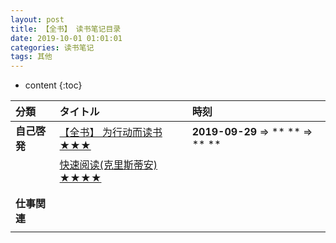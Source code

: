 ```yaml
---
layout: post
title: 【全书】 读书笔记目录
date: 2019-10-01 01:01:01
categories: 读书笔记
tags: 其他
---
```

* content
{:toc}

|分類|タイトル|時刻|
|:--|:--|:--|
|**自己啓発**|[【全书】 为行动而读书 ★★★](http://road2ai.info/2019/10/01/ActionReading/)|**2019-09-29** ⇒ ** ** ⇒ ** **|
| |[快速阅读(克里斯蒂安) ★★★★](http://road2ai.info/2019/10/01/HowToReadABook/)| | 
| |[]()| | 
| |[]()| | 
|**仕事関連**|[]()| | 
| |[]()| | 